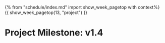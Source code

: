 {% from "schedule/index.md" import show_week_pagetop with context%}
{{ show_week_pagetop(13, "project") }}

# Project Milestone: v1.4

<include src="../../admin/project-w13-v14.md#main" />
